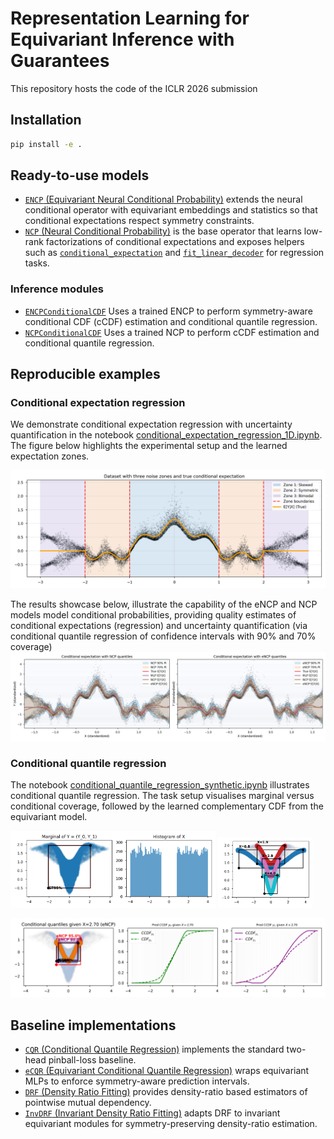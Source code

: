# Representation Learning for Equivariant Inference with Guarantees

This repository hosts the code of the ICLR 2026 submission 

<!-- **Authors:** Daniel Ordoñez-Apraez, Vladimir Kostić, Alek Fröhlich, Vivien Brandt, Karim Lounici, Massimiliano Pontil -->

## Installation

```bash
pip install -e .
```

## Ready-to-use models 

- [`ENCP` (Equivariant Neural Conditional Probability)](symm_rep_learn/models/neural_conditional_probability/encp.py#L22) extends the neural conditional operator with equivariant embeddings and statistics so that conditional expectations respect symmetry constraints.
- [`NCP` (Neural Conditional Probability)](symm_rep_learn/models/neural_conditional_probability/ncp.py#L16) is the base operator that learns low-rank factorizations of conditional expectations and exposes helpers such as [`conditional_expectation`](symm_rep_learn/models/neural_conditional_probability/ncp.py#L164) and [`fit_linear_decoder`](symm_rep_learn/models/neural_conditional_probability/ncp.py#L186) for regression tasks.

### Inference modules
- [`ENCPConditionalCDF`](symm_rep_learn/inference/conditional_quantile_regression/encp.py#L12) Uses a trained ENCP to perform symmetry-aware conditional CDF (cCDF) estimation and conditional quantile regression.
- [`NCPConditionalCDF`](symm_rep_learn/inference/conditional_quantile_regression/ncp.py#L12) Uses a trained NCP to perform cCDF estimation and conditional quantile regression.

## Reproducible examples

### Conditional expectation regression

We demonstrate conditional expectation regression with uncertainty quantification in the notebook [conditional_expectation_regression_1D.ipynb](paper/examples/conditional_expectation_regression/conditional_expectation_regression_1D.ipynb). The figure below highlights the experimental setup and the learned expectation zones.

![1D conditional expectation data](paper/examples/conditional_expectation_regression/plots/data_with_zones_and_true_expectation.png)

The results showcase below, illustrate the capability of the eNCP and NCP models model conditional probabilities, providing quality estimates of conditional expectations (regression) and uncertainty quantification (via conditional quantile regression of confidence intervals with 90% and 70% coverage)
![1D conditional expectation with uncertainty zones](paper/examples/conditional_expectation_regression/plots/condexp_full_comparison_with_quantiles.png)
### Conditional quantile regression

The notebook [conditional_quantile_regression_synthetic.ipynb](paper/examples/conditional_quantile_regression/conditional_quantile_regression_synthetic.ipynb) illustrates conditional quantile regression. The task setup visualises marginal versus conditional coverage, followed by the learned complementary CDF from the equivariant model.

<p float="left">
  <img src="paper/examples/conditional_quantile_regression/plots/uc_marginal.png" alt="Marginal coverage grid" width="65%" />
  <img src="paper/examples/conditional_quantile_regression/plots/uc_conditional.png" alt="Conditional coverage grid" width="30%" />
</p>

![Equivariant CCDF regression data](paper/examples/conditional_quantile_regression/plots/encp_ccdf_regression.png)

## Baseline implementations

- [`CQR` (Conditional Quantile Regression)](symm_rep_learn/models/conditional_quantile_regression/cqr.py#L5) implements the standard two-head pinball-loss baseline.
- [`eCQR` (Equivariant Conditional Quantile Regression)](symm_rep_learn/models/conditional_quantile_regression/ecqr.py#L10) wraps equivariant MLPs to enforce symmetry-aware prediction intervals.
- [`DRF` (Density Ratio Fitting)](symm_rep_learn/models/density_ratio_fitting/drf.py#L6) provides density-ratio based estimators of pointwise mutual dependency.
- [`InvDRF` (Invariant Density Ratio Fitting)](symm_rep_learn/models/density_ratio_fitting/inv_drf.py#L12) adapts DRF to invariant equivariant modules for symmetry-preserving density-ratio estimation.
